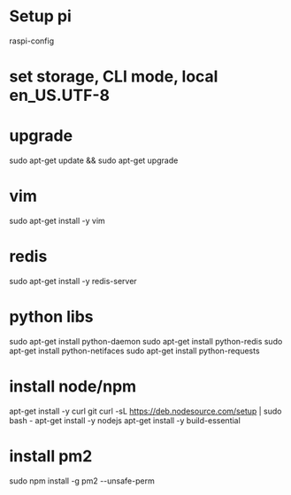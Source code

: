 # Setup pi
raspi-config
# set storage, CLI mode, local en_US.UTF-8

# upgrade
sudo apt-get update && sudo apt-get upgrade

# vim
sudo apt-get install -y vim

# redis
sudo apt-get install -y redis-server

# python libs
sudo apt-get install python-daemon
sudo apt-get install python-redis
sudo apt-get install python-netifaces
sudo apt-get install python-requests

# install node/npm
apt-get install -y curl git
curl -sL https://deb.nodesource.com/setup | sudo bash -
apt-get install -y nodejs
apt-get install -y build-essential

# install pm2
sudo npm install -g pm2 --unsafe-perm

